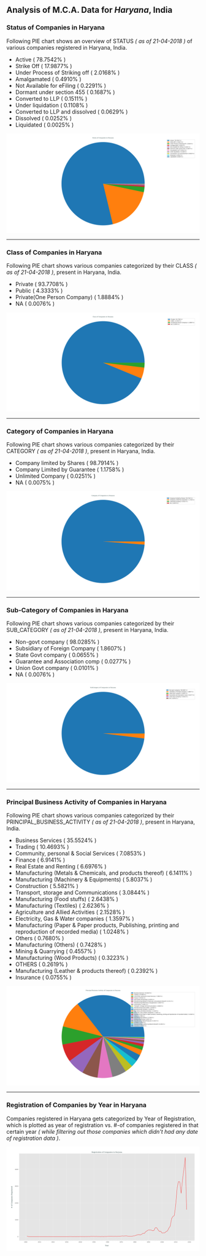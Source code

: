 ## Analysis of M.C.A. Data for _Haryana_, India
### Status of Companies in Haryana
Following PIE chart shows an overview of STATUS _( as of 21-04-2018 )_ of various companies registered in Haryana, India.
- Active ( 78.7542% )
- Strike Off ( 17.9877% )
- Under Process of Striking off ( 2.0168% )
- Amalgamated ( 0.4910% )
- Not Available for eFiling ( 0.2291% )
- Dormant under section 455 ( 0.1687% )
- Converted to LLP ( 0.1511% )
- Under liquidation ( 0.1108% )
- Converted to LLP and dissolved ( 0.0629% )
- Dissolved ( 0.0252% )
- Liquidated ( 0.0025% )

![status_of_companies_in_haryana](../plots/mca_haryana_21042018_company_status.png)

---
### Class of Companies in Haryana
Following PIE chart shows various companies categorized by their CLASS _( as of 21-04-2018 )_, present in Haryana, India.
- Private ( 93.7708% )
- Public ( 4.3333% )
- Private(One Person Company) ( 1.8884% )
- NA ( 0.0076% )

![companies_categorized_by_class_in_haryana](../plots/mca_haryana_21042018_company_class.png)

---
### Category of Companies in Haryana
Following PIE chart shows various companies categorized by their CATEGORY _( as of 21-04-2018 )_, present in Haryana, India.
- Company limited by Shares ( 98.7914% )
- Company Limited by Guarantee ( 1.1758% )
- Unlimited Company ( 0.0251% )
- NA ( 0.0075% )

![companies_categorized_by_category_in_haryana](../plots/mca_haryana_21042018_company_category.png)

---
### Sub-Category of Companies in Haryana
Following PIE chart shows various companies categorized by their SUB_CATEGORY _( as of 21-04-2018 )_, present in Haryana, India.
- Non-govt company ( 98.0285% )
- Subsidiary of Foreign Company ( 1.8607% )
- State Govt company ( 0.0655% )
- Guarantee and Association comp ( 0.0277% )
- Union Govt company ( 0.0101% )
- NA ( 0.0076% )

![companies_categorized_by_subCategory_in_haryana](../plots/mca_haryana_21042018_company_subCategory.png)

---
### Principal Business Activity of Companies in Haryana
Following PIE chart shows various companies categorized by their PRINCIPAL_BUSINESS_ACTIVITY _( as of 21-04-2018 )_, present in Haryana, India.
- Business Services ( 35.5524% )
- Trading ( 10.4693% )
- Community, personal & Social Services ( 7.0853% )
- Finance ( 6.9141% )
- Real Estate and Renting ( 6.6976% )
- Manufacturing (Metals & Chemicals, and products thereof) ( 6.1411% )
- Manufacturing (Machinery & Equipments) ( 5.8037% )
- Construction ( 5.5821% )
- Transport, storage and Communications ( 3.0844% )
- Manufacturing (Food stuffs) ( 2.6438% )
- Manufacturing (Textiles) ( 2.6236% )
- Agriculture and Allied Activities ( 2.1528% )
- Electricity, Gas & Water companies ( 1.3597% )
- Manufacturing (Paper & Paper products, Publishing, printing and reproduction of recorded media) ( 1.0248% )
- Others ( 0.7680% )
- Manufacturing (Others) ( 0.7428% )
- Mining & Quarrying ( 0.4557% )
- Manufacturing (Wood Products) ( 0.3223% )
- OTHERS ( 0.2619% )
- Manufacturing (Leather & products thereof) ( 0.2392% )
- Insurance ( 0.0755% )

![companies_categorized_by_principalBusinessActivity_in_haryana](../plots/mca_haryana_21042018_company_principalBusinessActivity.png)

---
### Registration of Companies by Year in Haryana
Companies registered in Haryana gets categorized by Year of Registration, which is plotted as year of registration vs. #-of companies registered in that certain year _( while filtering out those companies which didn't had any date of registration data )_.

![registration_of_companies_yearly_in_haryana](../plots/mca_haryana_21042018_company_dateOfRegistration.png)
